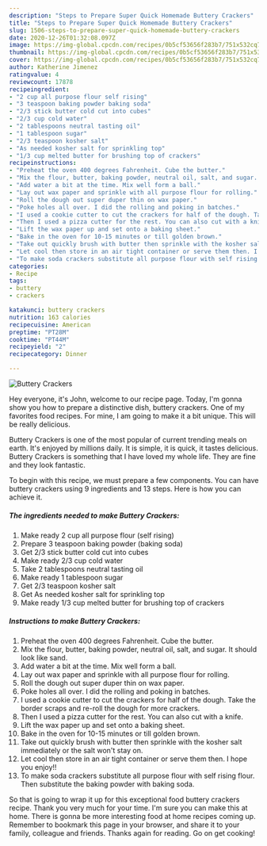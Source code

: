 ```yaml
---
description: "Steps to Prepare Super Quick Homemade Buttery Crackers"
title: "Steps to Prepare Super Quick Homemade Buttery Crackers"
slug: 1506-steps-to-prepare-super-quick-homemade-buttery-crackers
date: 2020-12-26T01:32:08.097Z
image: https://img-global.cpcdn.com/recipes/0b5cf53656f283b7/751x532cq70/buttery-crackers-recipe-main-photo.jpg
thumbnail: https://img-global.cpcdn.com/recipes/0b5cf53656f283b7/751x532cq70/buttery-crackers-recipe-main-photo.jpg
cover: https://img-global.cpcdn.com/recipes/0b5cf53656f283b7/751x532cq70/buttery-crackers-recipe-main-photo.jpg
author: Katherine Jimenez
ratingvalue: 4
reviewcount: 17878
recipeingredient:
- "2 cup all purpose flour self rising"
- "3 teaspoon baking powder baking soda"
- "2/3 stick butter cold cut into cubes"
- "2/3 cup cold water"
- "2 tablespoons neutral tasting oil"
- "1 tablespoon sugar"
- "2/3 teaspoon kosher salt"
- "As needed kosher salt for sprinkling top"
- "1/3 cup melted butter for brushing top of crackers"
recipeinstructions:
- "Preheat the oven 400 degrees Fahrenheit. Cube the butter."
- "Mix the flour, butter, baking powder, neutral oil, salt, and sugar. It should look like sand."
- "Add water a bit at the time. Mix well form a ball."
- "Lay out wax paper and sprinkle with all purpose flour for rolling."
- "Roll the dough out super duper thin on wax paper."
- "Poke holes all over. I did the rolling and poking in batches."
- "I used a cookie cutter to cut the crackers for half of the dough. Take the border scraps and re-roll the dough for more crackers."
- "Then I used a pizza cutter for the rest. You can also cut with a knife."
- "Lift the wax paper up and set onto a baking sheet."
- "Bake in the oven for 10-15 minutes or till golden brown."
- "Take out quickly brush with butter then sprinkle with the kosher salt immediately or the salt won&#39;t stay on."
- "Let cool then store in an air tight container or serve them then. I hope you enjoy!!"
- "To make soda crackers substitute all purpose flour with self rising flour. Then substitute the baking powder with baking soda."
categories:
- Recipe
tags:
- buttery
- crackers

katakunci: buttery crackers 
nutrition: 163 calories
recipecuisine: American
preptime: "PT28M"
cooktime: "PT44M"
recipeyield: "2"
recipecategory: Dinner

---
```



![Buttery Crackers](https://img-global.cpcdn.com/recipes/0b5cf53656f283b7/751x532cq70/buttery-crackers-recipe-main-photo.jpg)

Hey everyone, it's John, welcome to our recipe page. Today, I'm gonna show you how to prepare a distinctive dish, buttery crackers. One of my favorites food recipes. For mine, I am going to make it a bit unique. This will be really delicious.



Buttery Crackers is one of the most popular of current trending meals on earth. It's enjoyed by millions daily. It is simple, it is quick, it tastes delicious. Buttery Crackers is something that I have loved my whole life. They are fine and they look fantastic.


To begin with this recipe, we must prepare a few components. You can have buttery crackers using 9 ingredients and 13 steps. Here is how you can achieve it.

<!--inarticleads1-->

##### The ingredients needed to make Buttery Crackers:

1. Make ready 2 cup all purpose flour (self rising)
1. Prepare 3 teaspoon baking powder (baking soda)
1. Get 2/3 stick butter cold cut into cubes
1. Make ready 2/3 cup cold water
1. Take 2 tablespoons neutral tasting oil
1. Make ready 1 tablespoon sugar
1. Get 2/3 teaspoon kosher salt
1. Get As needed kosher salt for sprinkling top
1. Make ready 1/3 cup melted butter for brushing top of crackers




<!--inarticleads2-->

##### Instructions to make Buttery Crackers:

1. Preheat the oven 400 degrees Fahrenheit. Cube the butter.
1. Mix the flour, butter, baking powder, neutral oil, salt, and sugar. It should look like sand.
1. Add water a bit at the time. Mix well form a ball.
1. Lay out wax paper and sprinkle with all purpose flour for rolling.
1. Roll the dough out super duper thin on wax paper.
1. Poke holes all over. I did the rolling and poking in batches.
1. I used a cookie cutter to cut the crackers for half of the dough. Take the border scraps and re-roll the dough for more crackers.
1. Then I used a pizza cutter for the rest. You can also cut with a knife.
1. Lift the wax paper up and set onto a baking sheet.
1. Bake in the oven for 10-15 minutes or till golden brown.
1. Take out quickly brush with butter then sprinkle with the kosher salt immediately or the salt won&#39;t stay on.
1. Let cool then store in an air tight container or serve them then. I hope you enjoy!!
1. To make soda crackers substitute all purpose flour with self rising flour. Then substitute the baking powder with baking soda.




So that is going to wrap it up for this exceptional food buttery crackers recipe. Thank you very much for your time. I'm sure you can make this at home. There is gonna be more interesting food at home recipes coming up. Remember to bookmark this page in your browser, and share it to your family, colleague and friends. Thanks again for reading. Go on get cooking!

